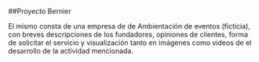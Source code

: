 ##Proyecto Bernier

<p align="left">
El mismo consta de una empresa de de Ambientación de eventos (ficticia), con breves descripciones de los fundadores, opiniones de clientes, forma de solicitar el servicio y visualización tanto en imágenes como videos de el desarrollo de la actividad mencionada.
</p>